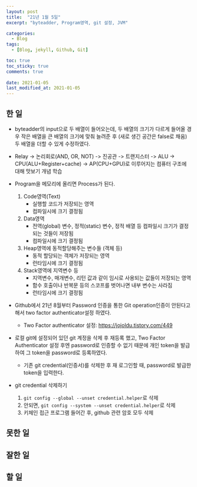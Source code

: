 ```yaml
---
layout: post
title:  "21년 1월 5일"
excerpt: "byteadder, Program영역, git 설정, JVM"

categories:
  - Blog
tags:
  - [Blog, jekyll, Github, Git]

toc: true
toc_sticky: true
comments: true
 
date: 2021-01-05
last_modified_at: 2021-01-05
---
```

## 한 일
- byteadder의 input으로 두 배열이 들어오는데, 두 배열의 크기가 다르게 들어올 경우 작은 배열을 큰 배열의 크기에 맞춰 늘려준 후 (새로 생긴 공간은 false로 채움) 두 배열을 더할 수 있게 수정하였다.
- Relay -> 논리회로(AND, OR, NOT) -> 진공관 -> 트랜지스터 -> ALU -> CPU(ALU+Register+cache) -> AP(CPU+GPU)로 이루어지는 컴퓨터 구조에 대해 맛보기 개념 학습
- Program을 메모리에 올리면 Process가 된다. 
    1. Code영역(Text)  
        - 실행할 코드가 저장되는 영역
        - 컴파일시에 크기 결정됨
    2. Data영역
        - 전역(global) 변수, 정적(static) 변수, 정적 배열 등 컴파일시 크기가 결정되는 것들이 저장됨
        - 컴파일시에 크기 결정됨
    3. Heap영역에 동적할당해주는 변수들 (객체 등)
        - 동적 할당되는 객체가 저장되는 영역
        - 런타임시에 크기 결정됨
    4. Stack영역에 지역변수 등 
        - 지역변수, 매개변수, 리턴 값과 같이 임시로 사용되는 값들이 저장되는 영역
        - 함수 호출이나 반복문 등의 스코프를 벗어나면 내부 변수는 사라짐
        - 런타임시에 크기 결정됨

- Github에서 21년 8월부터 Password 인증을 통한 Git operation인증이 안된다고 해서 two factor authenticator설정 하였다.
    - Two Factor authenticator 설정: https://jojoldu.tistory.com/449
- 로컬 git에 설정되어 있던 git 계정을 삭제 후 재등록 했고, Two Factor Authenticator 설정 후엔 password로 인증할 수 없기 때문에 개인 token을 발급하여 그 token을 password로 등록하였다.
    - 기존 git credential(인증서)를 삭제한 후 재 로그인할 때, password로 발급한 token을 입력한다.
- git credential 삭제하기
    1. ```git config --global --unset credential.helper```로 삭제  
    2. 안되면, ```git config --system --unset credential.helper```로 삭제  
    3. 키체인 접근 프로그램 들어간 후, github 관련 암호 모두 삭제  

## 못한 일

## 잘한 일

## 할 일